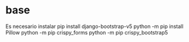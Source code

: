 # base

Es necesario instalar 
pip install django-bootstrap-v5
python -m pip install Pillow
python -m pip crispy_forms
python -m pip crispy_bootstrap5
